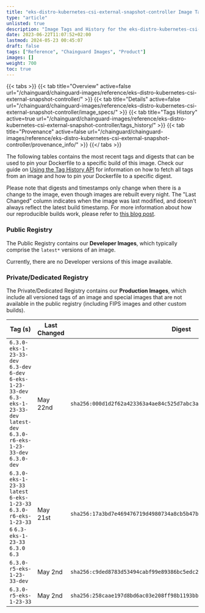 ```yaml
---
title: "eks-distro-kubernetes-csi-external-snapshot-controller Image Tags History"
type: "article"
unlisted: true
description: "Image Tags and History for the eks-distro-kubernetes-csi-external-snapshot-controller Chainguard Image"
date: 2023-06-22T11:07:52+02:00
lastmod: 2024-05-23 00:45:07
draft: false
tags: ["Reference", "Chainguard Images", "Product"]
images: []
weight: 700
toc: true
---
```


{{< tabs >}}
{{< tab title="Overview" active=false url="/chainguard/chainguard-images/reference/eks-distro-kubernetes-csi-external-snapshot-controller/" >}}
{{< tab title="Details" active=false url="/chainguard/chainguard-images/reference/eks-distro-kubernetes-csi-external-snapshot-controller/image_specs/" >}}
{{< tab title="Tags History" active=true url="/chainguard/chainguard-images/reference/eks-distro-kubernetes-csi-external-snapshot-controller/tags_history/" >}}
{{< tab title="Provenance" active=false url="/chainguard/chainguard-images/reference/eks-distro-kubernetes-csi-external-snapshot-controller/provenance_info/" >}}
{{</ tabs >}}

The following tables contains the most recent tags and digests that can be used to pin your Dockerfile to a specific build of this image. Check our guide on [Using the Tag History API](/chainguard/chainguard-images/using-the-tag-history-api/) for information on how to fetch all tags from an image and how to pin your Dockerfile to a specific digest.

Please note that digests and timestamps only change when there is a change to the image, even though images are rebuilt every night. The "Last Changed" column indicates when the image was last modified, and doesn't always reflect the latest build timestamp. For more information about how our reproducible builds work, please refer to [this blog post](https://www.chainguard.dev/unchained/reproducing-chainguards-reproducible-image-builds).

### Public Registry
The Public Registry contains our **Developer Images**, which typically comprise the `latest*` versions of an image.

Currently, there are no Developer versions of this image available.

### Private/Dedicated Registry
The Private/Dedicated Registry contains our **Production Images**, which include all versioned tags of an image and special images that are not available in the public registry (including FIPS images and other custom builds).

| Tag (s)                                                                                                                                  | Last Changed | Digest                                                                    |
|------------------------------------------------------------------------------------------------------------------------------------------|--------------|---------------------------------------------------------------------------|
|  `6.3.0-eks-1-23-33-dev` `6.3-dev` `6-dev` `6-eks-1-23-33-dev` `6.3-eks-1-23-33-dev` `latest-dev` `6.3.0-r6-eks-1-23-33-dev` `6.3.0-dev` | May 22nd     | `sha256:000d1d2f62a423363a4ae84c525d7abc3a48a6de30b19e1a3703cde816d29973` |
|  `6.3.0-eks-1-23-33` `latest` `6-eks-1-23-33` `6.3.0-r6-eks-1-23-33` `6` `6.3-eks-1-23-33` `6.3.0` `6.3`                                 | May 21st     | `sha256:17a3bd7e469476719d4980734a8cb5b47b2e975ed89806f8d8d9f4069774da64` |
|  `6.3.0-r5-eks-1-23-33-dev`                                                                                                              | May 2nd      | `sha256:c9ded8783d53494cabf99e89386bc5edc277093533654e5a6bbc19c4480daee5` |
|  `6.3.0-r5-eks-1-23-33`                                                                                                                  | May 2nd      | `sha256:258caae197d8bd6ac03e208ff98b1193bb1b5538583cf4c3b8b44077a7e667b1` |

